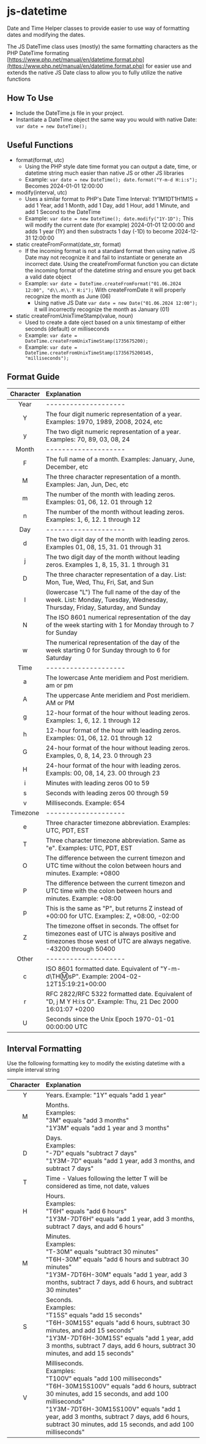 # js-datetime
Date and Time Helper classes to provide easier to use way of formatting dates and modifying the dates.

The JS DateTime class uses (mostly) the same formatting characters as the PHP DateTime formating [https://www.php.net/manual/en/datetime.format.php](https://www.php.net/manual/en/datetime.format.php) for easier use and extends the native JS Date class to allow you to fully utilize the native functions

## How To Use

* Include the DateTime.js file in your project.
* Instantiate a DateTime object the same way you would with native Date: `var date = new DateTime();`

## Useful Functions
* format(format, utc)
  * Using the PHP style date time format you can output a date, time, or datetime string much easier than native JS or other JS libraries
  * Example: `var date = new DateTime(); date.format("Y-m-d H:i:s");` Becomes 2024-01-01 12:00:00
* modify(interval, utc)
  * Uses a similar format to PHP's Date Time Interval: 1Y1M1DT1H1M1S = add 1 Year, add 1 Month, add 1 Day, add 1 Hour, add 1 Minute, and add 1 Second to the DateTime
  * Example: `var date = new DateTime(); date.modify("1Y-1D");` This will modify the current date (for example) 2024-01-01 12:00:00 and adds 1 year (1Y) and then substracts 1 day (-1D) to become 2024-12-31 12:00:00
* static createFromFormat(date_str, format)
  * If the incoming format is not a standard format then using native JS Date may not recognize it and fail to instantiate or generate an incorrect date. Using the createFromFormat function you can dictate the incoming format of the datetime string and ensure you get back a valid date object
  * Example: `var date = DateTime.createFromFormat("01.06.2024 12:00", "d\\.m\\.Y H:i");` With createFromDate it will properly recognize the month as June (06)
    * Using native JS Date `var date = new Date("01.06.2024 12:00");` it will incorrectly recognize the month as January (01) 
* static createFromUnixTimeStamp(value, noun)
  * Used to create a date oject based on a unix timestamp of either seconds (default) or milliseconds
  * Example: `var date = DateTime.createFromUnixTimeStamp(1735675200);`
  * Example: `var date = DateTime.createFromUnixTimeStamp(1735675200145, "milliseconds");`
 
## Format Guide
|Character|Explanation|
|:----------------:|:----------|
|Year|--------------------|
|Y|The four digit numeric representation of a year.	Examples: 1970, 1989, 2008, 2024, etc|
|y|The two digit numeric representation of a year.	Examples: 70, 89, 03, 08, 24|
|Month|--------------------|
|F|The full name of a month. Examples: January, June, December, etc|
|M|The three character representation of a month. Examples: Jan, Jun, Dec, etc|
|m|The number of the month with leading zeros. Examples:	01, 06, 12. 01 through 12|
|n|The number of the month without leading zeros. Examples:	1, 6, 12. 1 through 12|
|Day|--------------------|
|d|The two digit day of the month with leading zeros. Examples	01, 08, 15, 31. 01 through 31|
|j|The two digit day of the month without leading zeros. Examples	1, 8, 15, 31. 1 through 31|
|D|The three character representation of a day. List: Mon, Tue, Wed, Thu, Fri, Sat, and Sun|
|l|(lowercase "L")	The full name of the day of the week. List: Monday, Tuesday, Wednesday, Thursday, Friday, Saturday, and Sunday|
|N|The ISO 8601 numerical representation of the day of the week starting with	1 for Monday through to 7 for Sunday|
|w|The numerical representation of the day of the week starting	0 for Sunday through to 6 for Saturday|
|Time|--------------------|
|a|The lowercase Ante meridiem and Post meridiem.	am or pm|
|A|The uppercase Ante meridiem and Post meridiem. AM or PM|
|g|12-hour format of the hour without leading zeros. Examples: 1, 6, 12.	1 through 12|
|h|12-hour format of the hour with leading zeros. Examples: 01, 06, 12.	01 through 12|
|G|24-hour format of the hour without leading zeros. Examples, 0, 8, 14, 23.	0 through 23|
|H|24-hour format of the hour with leading zeros. Exampls: 00, 08, 14, 23.	00 through 23|
|i|Minutes with leading zeros	00 to 59|
|s|Seconds with leading zeros	00 through 59|
|v|Milliseconds. Example: 654|
|Timezone|--------------------|
|e|Three character timezone abbreviation. Examples: UTC, PDT, EST|
|T|Three character timezone abbreviation. Same as "e". Examples: UTC, PDT, EST|
|O|The difference between the current timezon and UTC time without the colon between hours and minutes.	Example: +0800|
|P|The difference between the current timezon and UTC time with the colon between hours and minutes.	Example: +08:00|
|p|This is the same as "P", but returns Z instead of +00:00 for UTC.	Examples: Z, +08:00, -02:00|
|Z|The timezone offset in seconds. The offset for timezones east of UTC is always positive and timezones those west of UTC are always negative.	-43200 through 50400|
|Other|--------------------|
|c|ISO 8601 formatted date. Equivalent of "Y-m-d\\TH:m:sP". Example:	2004-02-12T15:19:21+00:00|
|r|RFC 2822/RFC 5322 formatted date. Equivalent of "D, j M Y H:i:s O".	Example: Thu, 21 Dec 2000 16:01:07 +0200|
|U|Seconds since the Unix Epoch 1970-01-01 00:00:00 UTC|

## Interval Formatting
Use the following formatting key to modify the existing datetime with a simple interval string

|Character|Explanation|
|:----------------:|:----------|
|Y|Years. Example: "1Y" equals "add 1 year"|
|M|Months.<br>Examples:<br>"3M" equals "add 3 months"<br>"1Y3M" equals "add 1 year and 3 months"|
|D|Days.<br>Examples:<br>"-7D" equals "subtract 7 days"<br>"1Y3M-7D" equals "add 1 year, add 3 months, and subtract 7 days"|
|T|Time - Values following the letter T will be considered as time, not date, values|
|H|Hours.<br>Examples:<br>"T6H" equals "add 6 hours"<br>"1Y3M-7DT6H" equals "add 1 year, add 3 months, subtract 7 days, and add 6 hours"|
|M|Minutes.<br>Examples:<br>"T-30M" equals "subtract 30 minutes"<br>"T6H-30M" equals "add 6 hours and subtract 30 minutes"<br>"1Y3M-7DT6H-30M" equals "add 1 year, add 3 months, subtract 7 days, add 6 hours, and subtract 30 minutes"|
|S|Seconds.<br>Examples:<br>"T15S" equals "add 15 seconds"<br>"T6H-30M15S" equals "add 6 hours, subtract 30 minutes, and add 15 seconds"<br>"1Y3M-7DT6H-30M15S" equals "add 1 year, add 3 months, subtract 7 days, add 6 hours, subtract 30 minutes, and add 15 seconds"|
|V|Milliseconds.<br>Examples:<br>"T100V" equals "add 100 milliseconds"<br>"T6H-30M15S100V" equals "add 6 hours, subtract 30 minutes, add 15 seconds, and add 100 milliseconds"<br>"1Y3M-7DT6H-30M15S100V" equals "add 1 year, add 3 months, subtract 7 days, add 6 hours, subtract 30 minutes, add 15 seconds, and add 100 milliseconds"|
